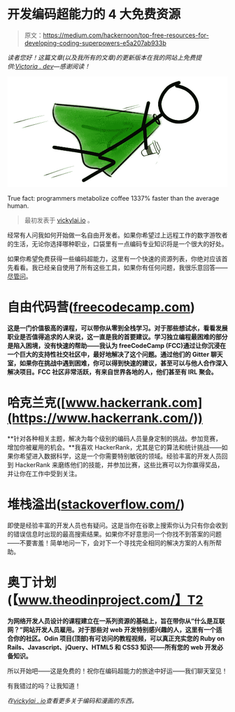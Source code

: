 # 开发编码超能力的 4 大免费资源

> 原文：<https://medium.com/hackernoon/top-free-resources-for-developing-coding-superpowers-e5a207ab933b>

*读者您好！这篇文章(以及我所有的文章)的更新版本在我的网站上免费提供:*[*Victoria . dev*](https://victoria.dev)*—感谢阅读！*

![](img/7baecc487f984dd4b94ec1dd4369f0ff.png)

True fact: programmers metabolize coffee 1337% faster than the average human.

> 最初发表于 [vickylai.io](https://vickylai.io/verbose/free-resources-for-coding-superpowers/) 。

经常有人问我如何开始做一名自由开发者。如果你希望过上远程工作的数字游牧者的生活，无论你选择哪种职业，口袋里有一点编码专业知识将是一个很大的好处。

如果你希望免费获得一些编码超能力，这里有一个快速的资源列表，你绝对应该首先看看。我已经亲自使用了所有这些工具，如果你有任何问题，我很乐意回答——[尽管问](https://twitter.com/hivickylai)。

# 自由代码营([freecodecamp.com](https://freecodecamp.com/))

**这是一门价值极高的课程，可以带你从零到全栈学习。对于那些想试水，看看发展职业是否值得追求的人来说，这一直是我的首要建议。学习独立编程最困难的部分是陷入困境，没有快速的帮助——我认为 freeCodeCamp (FCC)通过让你沉浸在一个巨大的支持性社交社区中，最好地解决了这个问题。通过他们的 Gitter 聊天室，如果你在挑战中遇到困难，你可以得到快速的建议，甚至可以与他人合作深入解决项目。FCC 社区非常活跃，有来自世界各地的人，他们甚至有 IRL 聚会。**

# 哈克兰克([www.hackerrank.com](https://www.hackerrank.com/))

**针对各种相关主题，解决为每个级别的编码人员量身定制的挑战。参加竞赛，增加你被雇用的机会。**我喜欢 HackerRank，尤其是它的算法和统计挑战——如果你希望进入数据科学，这是一个你需要特别敏锐的领域。经验丰富的开发人员回到 HackerRank 来磨练他们的技能，并参加比赛，这些比赛可以为你赢得奖品，并让你在工作中受到关注。

# 堆栈溢出([stackoverflow.com/](http://stackoverflow.com/))

即使是经验丰富的开发人员也有疑问。这是当你在谷歌上搜索你认为只有你会收到的错误信息时出现的最高搜索结果。如果你不好意思问一个你找不到答案的问题——不要害羞！简单地问一下，会对下一个寻找完全相同的解决方案的人有所帮助。

# 奥丁计划(【www.theodinproject.com/】T2

**为网络开发人员设计的课程建立在一系列资源的基础上，旨在带你从“什么是互联网？”网站开发人员雇用。对于那些对 web 开发特别感兴趣的人，这里有一个适合你的社区。Odin 项目(顶部)有可访问的教程视频，可以真正充实您的 Ruby on Rails、Javascript、jQuery、HTML5 和 CSS3 知识——所有您的 web 开发必备知识。**

所以开始吧——这是免费的！祝你在编码超能力的旅途中好运——我们聊天室见！

有我错过的吗？让我知道！

*在*[*vickylai . io*](https://vickylai.io/verbose/free-resources-for-coding-superpowers/)*查看更多关于编码和漫画的东西。*